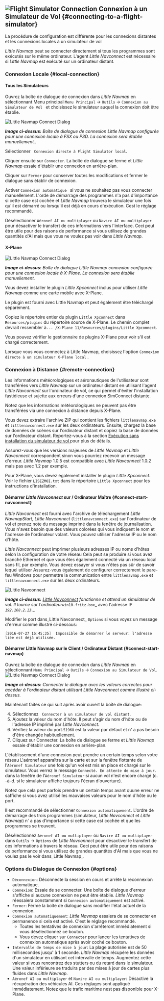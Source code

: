 ## ![Flight Simulator Connection](../images/icons/network.png "Flight Simulator Connection") Connexion à un Simulateur de Vol {#connecting-to-a-flight-simulator}

La procédure de configuration est différente pour les connexions distantes et les connexions locales à un simulateur de vol

_Little Navmap_ peut se connecter directement si tous les programmes sont exécutés sur le même ordinateur. 
L'agent _Little Navconnect_ est nécessaire si _Little Navmap_ est exécuté sur un ordinateur distant.

### Connexion Locale {#local-connection}

#### Tous les Simulateurs

Ouvrez la boîte de dialogue de connexion dans _Little Navmap_ en sélectionnant Menu principal  `Menu Principal` -&gt; `Outils` -&gt; `Connexion au Simulateur de Vol ` et choisissez le simulateur auquel la connexion doit être établie.

![Little Navmap Connect Dialog](../images/connectlocal.jpg "Little Navmap Connect Dialog")

_**Image ci-dessus:** Boîte de dialogue de connexion Little Navmap configurée pour une connexion locale à FSX ou P3D. La connexion sera établie manuellement.._

Sélectionner ` Connexion directe à Flight Simulator local`.

Cliquer ensuite sur `Connecter`. La boîte de dialogue se ferme et _Little Navmap_ essaie d'établir une connexion en arrière-plan.

Cliquer sur `Fermer` pour conserver toutes les modifications et fermer le dialogue sans établir de connexion.

Activer `Connexion automatique ` si vous ne souhaitez pas vous connecter manuellement. L'orde de démarrage des programmes n'a pas d'importance si cette case est cochée et _Little Navmap_ trouvera le simulateur une fois qu'il est démarré ou lorsqu'il est déjà en cours d'exécution. Cest le réglage recommandé.

Désélectionner `Aéronef AI ou multiplayer` ou `Navire AI ou multiplayer` pour désactiver le transfert de ces informations vers l'interface. Ceci peut être utile pour des raisons de performance si vous utilisez de grandes quantités d'AI mais que vous ne voulez pas voir dans _Little Navmap_.

#### X-Plane

![Little Navmap Connect Dialog](../images/connectlocal_fr.jpg "Little Navmap Connect Dialog")

_**Image ci-dessus:** Boîte de dialogue Little Navmap connexion configurée pour une connexion locale à X-Plane. La connexion sera établie manuellement._

Vous devez installer le plugin *Little Xpconnect* inclus pour utiliser *Little Navmap* comme une carte mobile avec X-Plane.

Le plugin est fourni avec Little Navmap et peut également être téléchargé séparément.

Copiez le répertoire entier du plugin `Little Xpconnect` dans `Resources/plugins` du répertoire source de X-Plane. 
Le chemin complet devrait ressembler à`... /X-Plane 11/Resources/plugins/Little Xpconnect`.

Vous pouvez vérifier le gestionnaire de plugins X-Plane pour voir s'il est chargé correctement.

Lorsque vous vous connectez à Little Navmap, choisissez l'option `Connexion directe à un simulateur X-Plane local` .

### Connexion à Distance {#remote-connection}

Les informations météorologiques et aéronautiques de l'utilisateur sont transférées vers _Little Navmap_ sur un ordinateur distant en utilisant l'agent _Little Navconnect_ sur l'ordinateur de vol, ce qui permet d'éviter l'installation fastidieuse et sujette aux erreurs d'une connexion SimConnect distante.

Notez que les informations météorologiques ne peuvent pas être transférées via une connexion à distance depuis X-Plane.

Vous devez extraire l'archive ZIP qui contient les fichiers `littlenavmap.exe` et `littlenavconnect.exe` sur les deux ordinateurs. Ensuite, chargez la base de données de scènes sur l'ordinateur distant et copiez la base de données sur l'ordinateur distant. Reportez-vous à la section [Exécution sans installation du simulateur de vol ](RUNNOSIM.md) pour plus de détails.

Assurez-vous que les versions majeures de _Little Navmap_ et _Little Navconnect_ correspondent sinon vous pourriez recevoir un message d'erreur. _Little Navmap_ 1.0.5 est compatible avec _Little Navconnect_ 1.0.2 mais pas avec  1.2 par exemple.

Pour X-Plane, vous devez également installer le plugin *Little Xpconnect*. Voir le fichier `LISEZMOI.txt` dans le répertoire `Little Xpconnect` pour les instructions d'installation.

#### Démarrer _Little Navconnect_ sur / Ordinateur Maître {#connect-start-navconnect}

_Little Navconnect_ est fourni avec l'archive de téléchargement _Little NavmapStart_, _Little Navconnect_ \(`littlenavconnect.exe`\)  sur l'ordinateur de vol et prenez note du message imprimé dans la fenêtre de journalisation. Vous n'avez besoin que des valeurs colorées qui vous indiquent le nom et l'adresse de l'ordinateur volant. Vous pouvez utiliser l'adresse IP ou le nom d'hôte.

_Little Navconnect_ peut imprimer plusieurs adresses IP ou noms d'hôtes selon la configuration de votre réseau Cela peut se  produire si vous avez branché Ethernet et que vous êtes également connecté via un réseau local sans fil, par exemple. Vous devez essayer si vous n'êtes pas sûr de savoir lequel utiliser Assurez-vous également de configurer correctement le pare-feu Windows pour permettre la communication entre  `littlenavmap.exe` et `littlenavconnect.exe` sur les deux ordinateurs.

![Little Navconnect](../images/littlenavconnect_fr.jpg "Little Navconnect")

_**Image ci-dessus:** _[_Little Navconnect_](https://albar965.github.io/littlenavconnect.html)_ fonctionne et attend un simulateur de vol. Il tourne sur l'ordinateur_`win10.fritz.box`_ avec l'adresse IP _`192.168.2.13`_._

Modifier le port dans_Little Navconnect_ `Options` si vous voyez un message d'erreur comme illustré ci-dessous:

`[2016-07-27 16:45:35]  Impossible de démarrer le serveur: l'adresse liée est déjà utilisée.`

#### Démarrer Little Navmap sur le Client / Ordinateur Distant {#connect-start-navmap}

Ouvrez la boîte de dialogue de connexion dans _Little Navmap_ en sélectionnant `Menu Principal` -&gt; `Outils` -&gt; `Connexion au Simulateur de Vol`.
![Little Navmap Connect Dialog](../images/connect.jpg "Little Navmap Connect Dialog")

_**Image ci-dessus:** Connecter le dialogue avec les valeurs correctes pour accéder à l'ordinateur distant utilisant Little Navconnect comme illustré ci-dessus._

Maintenant faites ce qui suit après avoir ouvert la boîte de dialogue:

4. Sélectionnez ` Connecter à un simulateur de vol distant`.
5. Ajoutez la valeur du nom d'hôte. Il peut s'agir du nom d'hôte ou de l'adresse IP imprimé par _Little Navconnect_.
6. Vérifiez la valeur du port.`51968` est la valeur par défaut et n' a pas besoin d'être changée habituellement.
7. Cliquez sur Connecter. La boîte de dialogue se ferme et _Little Navmap_ essaie d'établir une connexion en arrière-plan.

L'établissement d'une connexion peut prendre un certain temps selon votre réseau L'aéronef apparaîtra sur la carte et sur la fenêtre flottante de l’`Aéronef Simulateur` une fois qu'un vol est mis en place et chargé sur le simulateur. Vous verrez le message `Connecté. En attente de mise à jour.`  dans la fenêtre de l’`Aéronef Simulateur` si aucun vol n'est encore chargé  \(c. -à-d. si le simulateur affiche toujours l'écran d'ouverture\).

Notez que cela peut parfois prendre un certain temps avant quune erreur ne saffiche si vous avez utilisé les mauvaises valeurs pour le nom d'hôte ou le port.

Il est recommandé de sélectionner `Connexion automatiquement`. L'ordre de démarrage des trois programmes  \(simulateur, _Little Navconnect_ et _Little Navmap_\) n' a pas d'importance si cette case est cochée et que les programmes se trouvent.

Désélectionnez `Aéronef AI ou multiplayer` ou `Navire AI ou multiplayer` dans `Outils` -&gt; `Options` de _Little Navconnect_ pour désactiver le transfert de ces informations à travers le réseau. Ceci peut être utile pour des raisons de performance si vous utilisez de grandes quantités d'AI mais que vous ne voulez pas le voir dans_Little Navmap_.

### Options du Dialogue de Connexion {#options}

* `Déconnexion`:  Déconnecte la session en cours et arrête la reconnexion automatique.
* `Connexion`: Essaie de se connecter. Une boîte de dialogue d'erreur s'affiche si aucune connexion ne peut être établie. _Little Navmap_ réessaiera constamment si `Connexion automatiquement` est activé.
* `Fermer`: Ferme la boîte de dialogue sans modifier l'état actuel de la connexion.
* `Connexion automatiquement`: _Little Navmap_ essaiera de se connecter en permanence si cela est activé. C'est le réglage recommandé.
  * Toutes les tentatives de connexion s'arrêteront immédiatement si vous désélectionnez ce bouton.
  * Vous devez cliquer sur `Connecter` pour lancer les tentatives de connexion automatique après avoir coché ce bouton.
* `Intervalle de temps de mise à jour`:  La plage autorisée est de 50 millisecondes jusqu' à 1 seconde. _Little Navmap_ récupère les données d'un simulateur en utilisant cet intervalle de temps. Augmentez cette valeur si vous rencontrez des stutters ou du retard dans le simulateur. Une valeur inférieure se traduira par des mises à jour de cartes plus fluides dans _Little Navmap_.
*  `Aéronef AI ou multiplayer` et `Navire AI ou multiplayer`: Désactive la récupération des véhicules AI. Ces réglages sont appliqué immédiatement. Notez que le trafic maritime nest pas disponible pour X-Plane.


